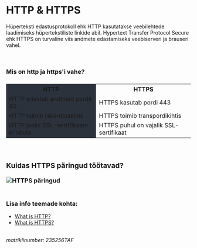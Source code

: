 <html>
  <head>
    <h1>HTTP & HTTPS</h1>
  </head>
  <p>
Hüperteksti edastusprotokoll ehk HTTP kasutatakse veebilehtede laadimiseks hüpertekstiliste linkide abil.
Hypertext Transfer Protocol Secure ehk HTTPS on turvaline viis andmete edastamiseks veebiserveri ja brauseri vahel.
  </p>
</html>

<br>

<h3>Mis on http ja https'i vahe?<h3>
<table>
  <colorgroup>
    <col style="background-color:#2c323c">
  </colorgroup>
  <tr>
    <th>HTTP</th>
    <th>HTTPS</th>
  </tr>
  <tr>
    <td>HTTP edastab andmeid pordil 80</td>
    <td>HTTPS kasutab pordi 443</td>
  </tr>
  <tr>
    <td>HTTP toimib rakenduskihis</td>
    <td>HTTPS toimib transpordikihtis</td>
  </tr>
  <tr>
    <td>HTTP jaoks SSL-sertifikaate ei nõuta</td>
    <td>HTTPS puhul on vajalik SSL-sertifikaat</td>
  </tr>
</table>

<br>

<html>
  <body>
    <div class="wrapper">
      <h3>Kuidas HTTPS päringud töötavad?</h3>
      <img src="https://blogs.getcertifiedgetahead.com/wp-content/uploads/2011/11/HTTPS.png" alt="HTTPS päringud">
    </div>
  </body>
  <br>
  <h3>Lisa info teemade kohta:</h3>
    <ul>
      <li>
        <a href="https://developer.mozilla.org/en-US/docs/Web/HTTP/Overview">What is HTTP?</a>
      </li>
      <li>
        <a href="https://www.techtarget.com/searchsoftwarequality/definition/HTTPS">What is HTTPS?</a>
      </li>
    </ul>
</html>

<br>

<html>
  <body>
    <footer>
      <i>matriklinumber: 235256TAF</i>
    </footer>
  </body>
</html>
